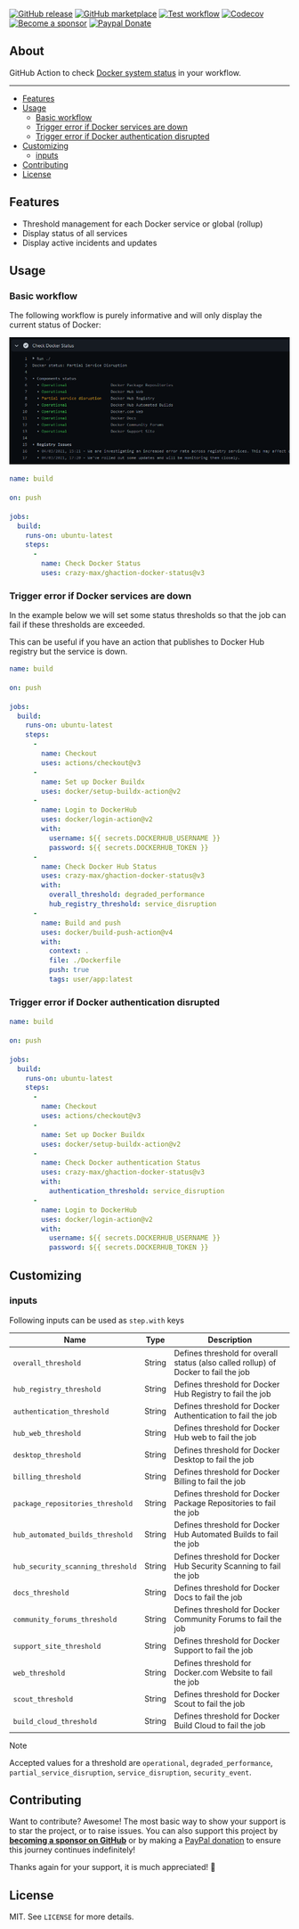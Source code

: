 [![GitHub release](https://img.shields.io/github/release/crazy-max/ghaction-docker-status.svg?style=flat-square)](https://github.com/crazy-max/ghaction-docker-status/releases/latest)
[![GitHub marketplace](https://img.shields.io/badge/marketplace-docker--status-blue?logo=github&style=flat-square)](https://github.com/marketplace/actions/docker-status)
[![Test workflow](https://img.shields.io/github/actions/workflow/status/crazy-max/ghaction-docker-status/test.yml?branch=master&label=test&logo=github&style=flat-square)](https://github.com/crazy-max/ghaction-docker-status/actions?workflow=test)
[![Codecov](https://img.shields.io/codecov/c/github/crazy-max/ghaction-docker-status?logo=codecov&style=flat-square)](https://codecov.io/gh/crazy-max/ghaction-docker-status)
[![Become a sponsor](https://img.shields.io/badge/sponsor-crazy--max-181717.svg?logo=github&style=flat-square)](https://github.com/sponsors/crazy-max)
[![Paypal Donate](https://img.shields.io/badge/donate-paypal-00457c.svg?logo=paypal&style=flat-square)](https://www.paypal.me/crazyws)

## About

GitHub Action to check [Docker system status](https://status.docker.com/) in your workflow.

___

* [Features](#features)
* [Usage](#usage)
  * [Basic workflow](#basic-workflow)
  * [Trigger error if Docker services are down](#trigger-error-if-docker-services-are-down)
  * [Trigger error if Docker authentication disrupted](#trigger-error-if-docker-authentication-disrupted)
* [Customizing](#customizing)
  * [inputs](#inputs)
* [Contributing](#contributing)
* [License](#license)

## Features

* Threshold management for each Docker service or global (rollup)
* Display status of all services
* Display active incidents and updates

## Usage

### Basic workflow

The following workflow is purely informative and will only display the current
status of Docker:

![Docker system status](.github/docker-status.png)

```yaml
name: build

on: push

jobs:
  build:
    runs-on: ubuntu-latest
    steps:
      -
        name: Check Docker Status
        uses: crazy-max/ghaction-docker-status@v3
```

### Trigger error if Docker services are down

In the example below we will set some status thresholds so that the job can
fail if these thresholds are exceeded.

This can be useful if you have an action that publishes to Docker Hub registry
but the service is down.

```yaml
name: build

on: push

jobs:
  build:
    runs-on: ubuntu-latest
    steps:
      -
        name: Checkout
        uses: actions/checkout@v3
      -
        name: Set up Docker Buildx
        uses: docker/setup-buildx-action@v2
      -
        name: Login to DockerHub
        uses: docker/login-action@v2
        with:
          username: ${{ secrets.DOCKERHUB_USERNAME }}
          password: ${{ secrets.DOCKERHUB_TOKEN }}
      -
        name: Check Docker Hub Status
        uses: crazy-max/ghaction-docker-status@v3
        with:
          overall_threshold: degraded_performance
          hub_registry_threshold: service_disruption
      -
        name: Build and push
        uses: docker/build-push-action@v4
        with:
          context: .
          file: ./Dockerfile
          push: true
          tags: user/app:latest
```

### Trigger error if Docker authentication disrupted

```yaml
name: build

on: push

jobs:
  build:
    runs-on: ubuntu-latest
    steps:
      -
        name: Checkout
        uses: actions/checkout@v3
      -
        name: Set up Docker Buildx
        uses: docker/setup-buildx-action@v2
      -
        name: Check Docker authentication Status
        uses: crazy-max/ghaction-docker-status@v3
        with:
          authentication_threshold: service_disruption
      -
        name: Login to DockerHub
        uses: docker/login-action@v2
        with:
          username: ${{ secrets.DOCKERHUB_USERNAME }}
          password: ${{ secrets.DOCKERHUB_TOKEN }}
```

## Customizing

### inputs

Following inputs can be used as `step.with` keys

| Name                              | Type   | Description                                                                         |
|-----------------------------------|--------|-------------------------------------------------------------------------------------|
| `overall_threshold`               | String | Defines threshold for overall status (also called rollup) of Docker to fail the job |
| `hub_registry_threshold`          | String | Defines threshold for Docker Hub Registry to fail the job                           |
| `authentication_threshold`        | String | Defines threshold for Docker Authentication to fail the job                         |
| `hub_web_threshold`               | String | Defines threshold for Docker Hub web to fail the job                                |
| `desktop_threshold`               | String | Defines threshold for Docker Desktop to fail the job                                |
| `billing_threshold`               | String | Defines threshold for Docker Billing to fail the job                                |
| `package_repositories_threshold`  | String | Defines threshold for Docker Package Repositories to fail the job                   |
| `hub_automated_builds_threshold`  | String | Defines threshold for Docker Hub Automated Builds to fail the job                   |
| `hub_security_scanning_threshold` | String | Defines threshold for Docker Hub Security Scanning to fail the job                  |
| `docs_threshold`                  | String | Defines threshold for Docker Docs to fail the job                                   |
| `community_forums_threshold`      | String | Defines threshold for Docker Community Forums to fail the job                       |
| `support_site_threshold`          | String | Defines threshold for Docker Support to fail the job                                |
| `web_threshold`                   | String | Defines threshold for Docker.com Website to fail the job                            |
| `scout_threshold`                 | String | Defines threshold for Docker Scout to fail the job                                  |
| `build_cloud_threshold`           | String | Defines threshold for Docker Build Cloud to fail the job                            |

> [!NOTE]
> Accepted values for a threshold are `operational`, `degraded_performance`,
> `partial_service_disruption`, `service_disruption`, `security_event`.

## Contributing

Want to contribute? Awesome! The most basic way to show your support is to star
the project, or to raise issues. You can also support this project by [**becoming a sponsor on GitHub**](https://github.com/sponsors/crazy-max)
or by making a [PayPal donation](https://www.paypal.me/crazyws) to ensure this
journey continues indefinitely!

Thanks again for your support, it is much appreciated! :pray:

## License

MIT. See `LICENSE` for more details.
